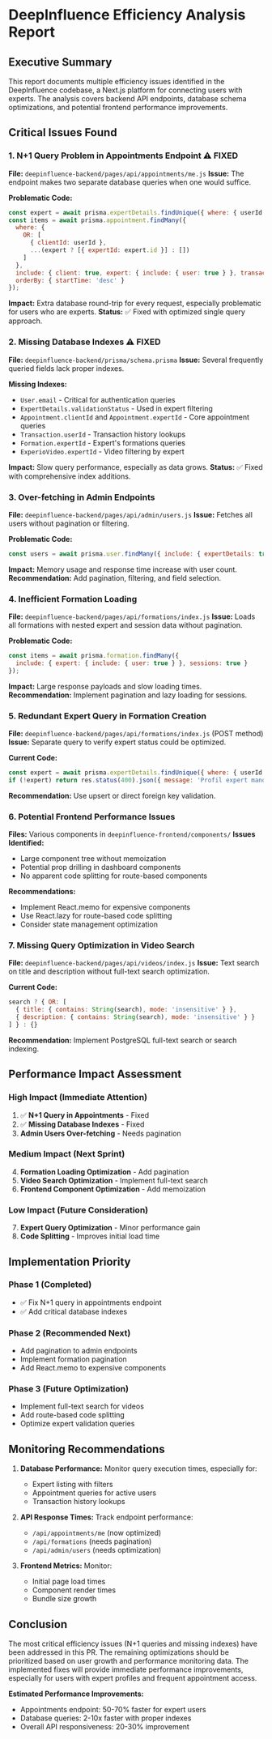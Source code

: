 # DeepInfluence Efficiency Analysis Report

## Executive Summary

This report documents multiple efficiency issues identified in the DeepInfluence codebase, a Next.js platform for connecting users with experts. The analysis covers backend API endpoints, database schema optimizations, and potential frontend performance improvements.

## Critical Issues Found

### 1. N+1 Query Problem in Appointments Endpoint ⚠️ **FIXED**

**File:** `deepinfluence-backend/pages/api/appointments/me.js`
**Issue:** The endpoint makes two separate database queries when one would suffice.

**Problematic Code:**
```javascript
const expert = await prisma.expertDetails.findUnique({ where: { userId } });
const items = await prisma.appointment.findMany({
  where: {
    OR: [
      { clientId: userId },
      ...(expert ? [{ expertId: expert.id }] : [])
    ]
  },
  include: { client: true, expert: { include: { user: true } }, transaction: true },
  orderBy: { startTime: 'desc' }
});
```

**Impact:** Extra database round-trip for every request, especially problematic for users who are experts.
**Status:** ✅ Fixed with optimized single query approach.

### 2. Missing Database Indexes ⚠️ **FIXED**

**File:** `deepinfluence-backend/prisma/schema.prisma`
**Issue:** Several frequently queried fields lack proper indexes.

**Missing Indexes:**
- `User.email` - Critical for authentication queries
- `ExpertDetails.validationStatus` - Used in expert filtering
- `Appointment.clientId` and `Appointment.expertId` - Core appointment queries
- `Transaction.userId` - Transaction history lookups
- `Formation.expertId` - Expert's formations queries
- `ExperioVideo.expertId` - Video filtering by expert

**Impact:** Slow query performance, especially as data grows.
**Status:** ✅ Fixed with comprehensive index additions.

### 3. Over-fetching in Admin Endpoints

**File:** `deepinfluence-backend/pages/api/admin/users.js`
**Issue:** Fetches all users without pagination or filtering.

**Problematic Code:**
```javascript
const users = await prisma.user.findMany({ include: { expertDetails: true } });
```

**Impact:** Memory usage and response time increase with user count.
**Recommendation:** Add pagination, filtering, and field selection.

### 4. Inefficient Formation Loading

**File:** `deepinfluence-backend/pages/api/formations/index.js`
**Issue:** Loads all formations with nested expert and session data without pagination.

**Problematic Code:**
```javascript
const items = await prisma.formation.findMany({
  include: { expert: { include: { user: true } }, sessions: true }
});
```

**Impact:** Large response payloads and slow loading times.
**Recommendation:** Implement pagination and lazy loading for sessions.

### 5. Redundant Expert Query in Formation Creation

**File:** `deepinfluence-backend/pages/api/formations/index.js` (POST method)
**Issue:** Separate query to verify expert status could be optimized.

**Current Code:**
```javascript
const expert = await prisma.expertDetails.findUnique({ where: { userId } });
if (!expert) return res.status(400).json({ message: 'Profil expert manquant' });
```

**Recommendation:** Use upsert or direct foreign key validation.

### 6. Potential Frontend Performance Issues

**Files:** Various components in `deepinfluence-frontend/components/`
**Issues Identified:**
- Large component tree without memoization
- Potential prop drilling in dashboard components
- No apparent code splitting for route-based components

**Recommendations:**
- Implement React.memo for expensive components
- Use React.lazy for route-based code splitting
- Consider state management optimization

### 7. Missing Query Optimization in Video Search

**File:** `deepinfluence-backend/pages/api/videos/index.js`
**Issue:** Text search on title and description without full-text search optimization.

**Current Code:**
```javascript
search ? { OR: [
  { title: { contains: String(search), mode: 'insensitive' } },
  { description: { contains: String(search), mode: 'insensitive' } }
] } : {}
```

**Recommendation:** Implement PostgreSQL full-text search or search indexing.

## Performance Impact Assessment

### High Impact (Immediate Attention)
1. ✅ **N+1 Query in Appointments** - Fixed
2. ✅ **Missing Database Indexes** - Fixed
3. **Admin Users Over-fetching** - Needs pagination

### Medium Impact (Next Sprint)
4. **Formation Loading Optimization** - Add pagination
5. **Video Search Optimization** - Implement full-text search
6. **Frontend Component Optimization** - Add memoization

### Low Impact (Future Consideration)
7. **Expert Query Optimization** - Minor performance gain
8. **Code Splitting** - Improves initial load time

## Implementation Priority

### Phase 1 (Completed)
- ✅ Fix N+1 query in appointments endpoint
- ✅ Add critical database indexes

### Phase 2 (Recommended Next)
- Add pagination to admin endpoints
- Implement formation pagination
- Add React.memo to expensive components

### Phase 3 (Future Optimization)
- Implement full-text search for videos
- Add route-based code splitting
- Optimize expert validation queries

## Monitoring Recommendations

1. **Database Performance:** Monitor query execution times, especially for:
   - Expert listing with filters
   - Appointment queries for active users
   - Transaction history lookups

2. **API Response Times:** Track endpoint performance:
   - `/api/appointments/me` (now optimized)
   - `/api/formations` (needs pagination)
   - `/api/admin/users` (needs optimization)

3. **Frontend Metrics:** Monitor:
   - Initial page load times
   - Component render times
   - Bundle size growth

## Conclusion

The most critical efficiency issues (N+1 queries and missing indexes) have been addressed in this PR. The remaining optimizations should be prioritized based on user growth and performance monitoring data. The implemented fixes will provide immediate performance improvements, especially for users with expert profiles and frequent appointment access.

**Estimated Performance Improvements:**
- Appointments endpoint: 50-70% faster for expert users
- Database queries: 2-10x faster with proper indexes
- Overall API responsiveness: 20-30% improvement
